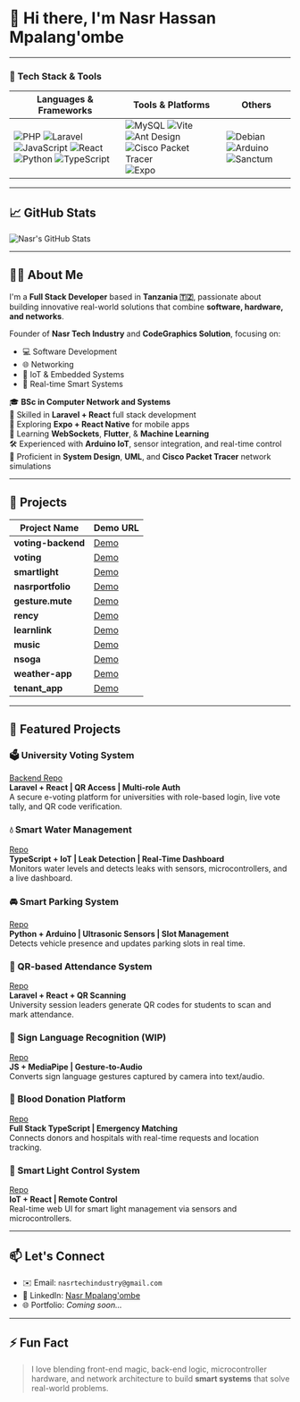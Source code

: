 # 👋 Hi there, I'm Nasr Hassan Mpalang'ombe

---

### 🧰 Tech Stack & Tools

| Languages & Frameworks                              | Tools & Platforms                               | Others                         |
|----------------------------------------------------|------------------------------------------------|--------------------------------|
| ![PHP](https://img.shields.io/badge/-PHP-777BB4?style=flat&logo=php) ![Laravel](https://img.shields.io/badge/-Laravel-red?style=flat&logo=laravel) ![JavaScript](https://img.shields.io/badge/-JavaScript-yellow?style=flat&logo=javascript) ![React](https://img.shields.io/badge/-React-61DAFB?style=flat&logo=react) ![Python](https://img.shields.io/badge/-Python-3776AB?style=flat&logo=python) ![TypeScript](https://img.shields.io/badge/-TypeScript-007ACC?style=flat&logo=typescript) | ![MySQL](https://img.shields.io/badge/-MySQL-00758F?style=flat&logo=mysql) ![Vite](https://img.shields.io/badge/-Vite-646CFF?style=flat&logo=vite) ![Ant Design](https://img.shields.io/badge/-AntDesign-0170FE?style=flat&logo=antdesign) ![Cisco Packet Tracer](https://img.shields.io/badge/-Cisco%20PT-00ADEF?style=flat&logo=cisco) ![Expo](https://img.shields.io/badge/-Expo-000020?style=flat&logo=expo) | ![Debian](https://img.shields.io/badge/-Debian-a80030?style=flat&logo=debian) ![Arduino](https://img.shields.io/badge/-Arduino-00979D?style=flat&logo=arduino) ![Sanctum](https://img.shields.io/badge/-Laravel%20Sanctum-FF2D20?style=flat&logo=laravel) |

---

## 📈 GitHub Stats

![Nasr's GitHub Stats](https://github-readme-stats.vercel.app/api?username=nasrtechindustry&show_icons=true&theme=radical)

---

## 👨‍💻 About Me

I'm a **Full Stack Developer** based in **Tanzania 🇹🇿**, passionate about building innovative real-world solutions that combine **software, hardware, and networks**.

Founder of **Nasr Tech Industry** and **CodeGraphics Solution**, focusing on:

- 💻 Software Development  
- 🌐 Networking  
- 📶 IoT & Embedded Systems  
- 🧪 Real-time Smart Systems  

🎓 **BSc in Computer Network and Systems**  
🔧 Skilled in **Laravel + React** full stack development  
📱 Exploring **Expo + React Native** for mobile apps  
🧠 Learning **WebSockets**, **Flutter**, & **Machine Learning**  
🛠 Experienced with **Arduino IoT**, sensor integration, and real-time control  
📐 Proficient in **System Design**, **UML**, and **Cisco Packet Tracer** network simulations

---

## 🚀 Projects

| Project Name       | Demo URL                           |
|--------------------|----------------------------------|
| **voting-backend**  | [Demo](https://voting-backend-lyart.vercel.app) |
| **voting**          | [Demo](https://www.nasrtech.store)           |
| **smartlight**      | [Demo](https://smartlight-nine.vercel.app) |
| **nasrportfolio**   | [Demo](https://nasrportfolio-mauve.vercel.app) |
| **gesture.mute**    | [Demo](https://gesturemute.vercel.app)   |
| **rency**           | [Demo](https://rency-five.vercel.app)     |
| **learnlink**       | [Demo](https://learnlink-ten.vercel.app) |
| **music**           | [Demo](https://music-nasr.vercel.app)     |
| **nsoga**           | [Demo](https://nsoga.vercel.app)               |
| **weather-app**     | [Demo](https://weather-cs.vercel.app)     |
| **tenant_app**      | [Demo](https://tenant-cs.vercel.app)       |

---

## 💼 Featured Projects

### 🗳️ University Voting System  
[Backend Repo](https://github.com/nasrtechindustry/aru_voting_backend)  
**Laravel + React | QR Access | Multi-role Auth**  
A secure e-voting platform for universities with role-based login, live vote tally, and QR code verification.

### 💧 Smart Water Management  
[Repo](https://github.com/nasrtechindustry/water_monitoring)  
**TypeScript + IoT | Leak Detection | Real-Time Dashboard**  
Monitors water levels and detects leaks with sensors, microcontrollers, and a live dashboard.

### 🚘 Smart Parking System  
[Repo](https://github.com/nasrtechindustry/parking_system)  
**Python + Arduino | Ultrasonic Sensors | Slot Management**  
Detects vehicle presence and updates parking slots in real time.

### 📡 QR-based Attendance System  
[Repo](https://github.com/nasrtechindustry/fingerprint_atendance_management_system)  
**Laravel + React + QR Scanning**  
University session leaders generate QR codes for students to scan and mark attendance.

### 🧠 Sign Language Recognition (WIP)  
[Repo](https://github.com/nasrtechindustry/gesture)  
**JS + MediaPipe | Gesture-to-Audio**  
Converts sign language gestures captured by camera into text/audio.

### 💉 Blood Donation Platform  
[Repo](https://github.com/nasrtechindustry/blood_donation_software)  
**Full Stack TypeScript | Emergency Matching**  
Connects donors and hospitals with real-time requests and location tracking.

### 🔌 Smart Light Control System  
[Repo](https://github.com/nasrtechindustry/smartlight-client)  
**IoT + React | Remote Control**  
Real-time web UI for smart light management via sensors and microcontrollers.

---

## 📫 Let's Connect

- ✉️ Email: `nasrtechindustry@gmail.com`  
- 🔗 LinkedIn: [Nasr Mpalang'ombe](https://www.linkedin.com/in/nasr-mpalang-ombe-4374ab2a9/)  
- 🌐 Portfolio: *Coming soon...*

---

## ⚡ Fun Fact

> I love blending front-end magic, back-end logic, microcontroller hardware, and network architecture to build **smart systems** that solve real-world problems.
